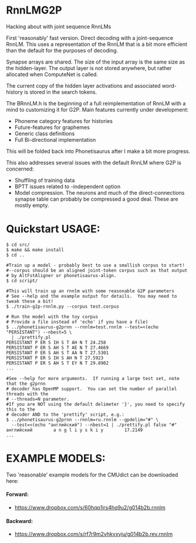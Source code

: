 RnnLMG2P
========

Hacking about with joint sequence RnnLMs

First 'reasonably' fast version.  Direct decoding with a joint-sequence RnnLM.
This uses a representation of the RnnLM that is a bit more efficient than the 
default for the purposes of decoding.

Synapse arrays are shared.
The size of the input array is the same size as the hidden-layer.
The output layer is not stored anywhere, but rather allocated when ComputeNet is called.

The current copy of the hidden layer activations and associated word-history
is stored in the search tokens.

The BRnnLM.h is the beginning of a full reimplementation of RnnLM with a mind to 
customizing it for G2P.  Main features currently under development:
  * Phoneme category features for histories
  * Future-features for graphemes
  * Generic class definitions
  * Full Bi-directional implementation

This will be folded back into Phonetisaurus after I make a bit more progress.

This also addresses several issues with the default RnnLM where G2P is concerned:
  * Shuffling of training data
  * BPTT issues related to -independent option
  * Model compression.  The neurons and much of the direct-connections synapse 
     table can probably be compressed a good deal.  These are mostly empty.

Quickstart USAGE:
================
```
$ cd src/
$ make && make install
$ cd ..

#Train up a model - probably best to use a smallish corpus to start!
#--corpus should be an aligned joint-token corpus such as that output
# by AltFstAligner or phonetisaurus-align.
$ cd script/

#This will train up an rnnlm with some reasonable G2P parameters
# See --help and the example output for details.  You may need to tweak these a bit!
$ ./train-g2p-rnnlm.py --corpus test.corpus

# Run the model with the toy corpus 
# Provide a file instead of 'echo' if you have a file)
$ ../phonetisaurus-g2prnn --rnnlm=test.rnnlm --test=<(echo "PERSISTANT") --nbest=5 \
  | ./prettify.pl
PERSISTANT P ER S IH S T AH N T	24.258
PERSISTANT P ER S AH S T AE N T	27.4669
PERSISTANT P ER S AH S T AA N T	27.5301
PERSISTANT P ER S IH S AH N T 27.5923
PERSISTANT P ER S AH S T EY N T	29.8902
...

#See --help for more arguments.  If running a large test set, note that the g2prnn
# decoder has OpenMP support.  You can set the number of parallel threads with the
# --threads=N parameter.
#If you are NOT using the default delimeter '}', you need to specify this to the 
# decoder AND to the 'prettify' script, e.g.:
$ ../phonetisaurus-g2prnn --rnnlm=ru.rnnlm --gpdelim="#" \
  --test=<(echo "английский") --nbest=1 | ./prettify.pl false "#"
английский		  a n g l i y s k i y		 17.2149
...
```


EXAMPLE MODELS:
================
Two 'reasonable' example models for the CMUdict can be downloaded here:
#### Forward:
 * https://www.dropbox.com/s/60hqp1irs4hq9u2/g014b2b.rnnlm

#### Backward:
 * https://www.dropbox.com/s/rf7r9m2vhkvxyju/g014b2b.rev.rnnlm
